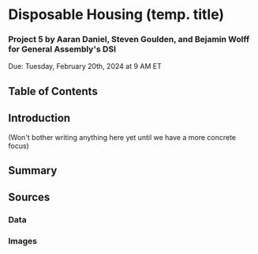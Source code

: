 # Disposable Housing (temp. title)
### Project 5 by Aaran Daniel, Steven Goulden, and Bejamin Wolff for General Assembly's DSI
Due: Tuesday, February 20th, 2024 at 9 AM ET

## Table of Contents

## Introduction

(Won't bother writing anything here yet until we have a more concrete focus)




## Summary




## Sources
### Data





### Images